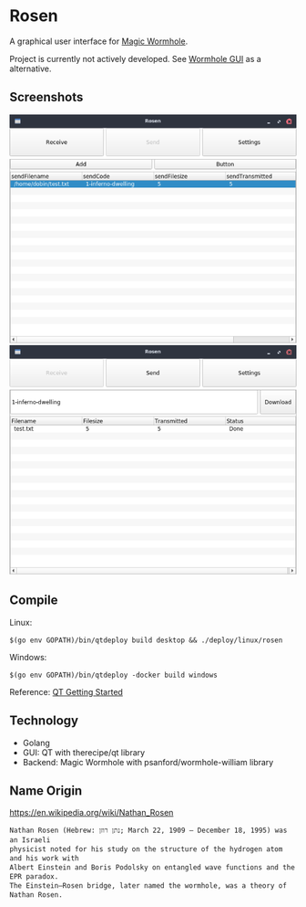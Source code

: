 # Rosen

A graphical user interface for [Magic Wormhole](https://github.com/warner/magic-wormhole). 

Project is currently not actively developed. See [Wormhole GUI](https://github.com/jacalz/wormhole-gui) as a alternative.

## Screenshots

![Rosenbridge Send](/docs/rosenbridge-send.png?raw=true "Rosenbridge Send")
![Rosenbridge Receive](/docs/rosenbridge-receive.png?raw=true "Rosenbridge Receive")


## Compile

Linux: 
```
$(go env GOPATH)/bin/qtdeploy build desktop && ./deploy/linux/rosen 
```

Windows:
```
$(go env GOPATH)/bin/qtdeploy -docker build windows
```

Reference: [QT Getting Started](https://github.com/therecipe/qt/wiki/Getting-Started)


## Technology

* Golang
* GUI: QT with therecipe/qt library
* Backend: Magic Wormhole with psanford/wormhole-william library

## Name Origin

https://en.wikipedia.org/wiki/Nathan_Rosen

```
Nathan Rosen (Hebrew: נתן רוזן; March 22, 1909 – December 18, 1995) was an Israeli 
physicist noted for his study on the structure of the hydrogen atom and his work with
Albert Einstein and Boris Podolsky on entangled wave functions and the EPR paradox. 
The Einstein–Rosen bridge, later named the wormhole, was a theory of Nathan Rosen.
```
